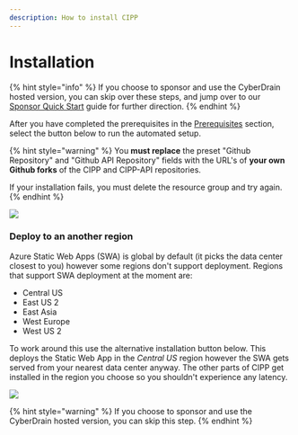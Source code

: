 ```yaml
---
description: How to install CIPP
---
```


# Installation

{% hint style="info" %}
If you choose to sponsor and use the CyberDrain hosted version, you can skip over these steps, and jump over to our [Sponsor Quick Start](broken-reference) guide for further direction.
{% endhint %}

After you have completed the prerequisites in the [Prerequisites](https://docs.cipp.app/setup/installation/index) section, select the button below to run the automated setup.

{% hint style="warning" %}
You **must replace** the preset "Github Repository" and "Github API Repository" fields with the URL's of **your own Github forks** of the CIPP and CIPP-API repositories.

If your installation fails, you must delete the resource group and try again.
{% endhint %}

[![](https://aka.ms/deploytoazurebutton)](https://portal.azure.com/#create/Microsoft.Template/uri/https%3A%2F%2Fraw.githubusercontent.com%2FKelvinTegelaar%2FCIPP%2Fdev%2Fdeployment%2FAzureDeploymentTemplate.json)

### Deploy to an another region

Azure Static Web Apps (SWA) is global by default (it picks the data center closest to you) however some regions don't support deployment. Regions that support SWA deployment at the moment are:

* Central US
* East US 2
* East Asia
* West Europe
* West US 2

To work around this use the alternative installation button below. This deploys the Static Web App in the _Central US_ region however the SWA gets served from your nearest data center anyway. The other parts of CIPP get installed in the region you choose so you shouldn't experience any latency.

[![](https://aka.ms/deploytoazurebutton)](https://portal.azure.com/#create/Microsoft.Template/uri/https%3A%2F%2Fraw.githubusercontent.com%2FKelvinTegelaar%2FCIPP%2Fdev%2Fdeployment%2FAzureDeploymentTemplate\_regionoptions.json)

{% hint style="warning" %}
If you choose to sponsor and use the CyberDrain hosted version, you can skip this step.
{% endhint %}
